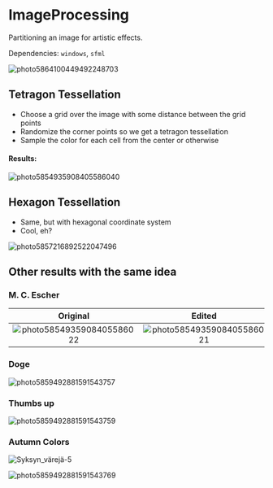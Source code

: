 # ImageProcessing

Partitioning an image for artistic effects.

Dependencies: `windows`, `sfml`

![photo5864100449492248703](https://user-images.githubusercontent.com/17768288/143422568-302635ec-50de-4ca5-990f-5246ce4fabcd.jpg)

## Tetragon Tessellation

- Choose a grid over the image with some distance between the grid points
- Randomize the corner points so we get a tetragon tessellation
- Sample the color for each cell from the center or otherwise

#### Results:

![photo5854935908405586040](https://user-images.githubusercontent.com/17768288/143422652-8eaffa99-d9fd-4836-bd36-2878a8cba2a0.jpg)

## Hexagon Tessellation

- Same, but with hexagonal coordinate system
- Cool, eh?


![photo5857216892522047496](https://user-images.githubusercontent.com/17768288/143422958-5c4b31cf-e6bb-4730-8b22-007d977ecc65.jpg)

## Other results with the same idea

### M. C. Escher

Original                   |  Edited | Another
:-------------------------:|:-------------------------:|---------------------:|
![photo5854935908405586022](https://user-images.githubusercontent.com/17768288/143423482-4301e9be-4a36-4f8e-96af-52a84aa52ec4.jpg)  | ![photo5854935908405586021](https://user-images.githubusercontent.com/17768288/143423614-625dbc6b-956a-45ad-b481-f78a8eef6607.jpg) | ![photo5854935908405586026](https://user-images.githubusercontent.com/17768288/143423775-a2c75613-3ada-4f40-9495-82ec4c1139db.jpg)

### Doge

![photo5859492881591543757](https://user-images.githubusercontent.com/17768288/143423864-b86820f1-916b-4449-bc21-687d8da48f72.jpg)

### Thumbs up

![photo5859492881591543759](https://user-images.githubusercontent.com/17768288/143423913-1bfdb5de-7879-4bbf-8e96-fafc946f568d.jpg)

### Autumn Colors

![Syksyn_värejä-5](https://user-images.githubusercontent.com/17768288/143423940-af4dd7d8-b701-4f09-b9b0-337405f3e297.jpg)

![photo5859492881591543769](https://user-images.githubusercontent.com/17768288/143424233-0883cce3-a112-4d04-9268-860d7cffbc36.jpg)


